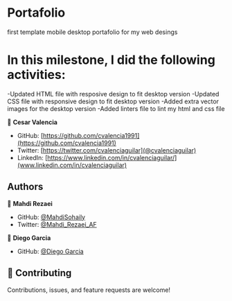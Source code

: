

# Portafolio

first template mobile desktop portafolio for my web desings

# In this milestone, I did the following activities:
 -Updated HTML file with resposive design to fit desktop version
 -Updated CSS file with responsive design to fit desktop version
 -Added extra vector images for the desktop version
 -Added linters file to lint my html and css file


👤 **Cesar Valencia**

- GitHub: [https://github.com/cvalencia1991](https://github.com/cvalencia1991)
- Twitter: [https://twitter.com/cvalenciaguilar](@cvalenciaguilar)
- LinkedIn: [https://www.linkedin.com/in/cvalenciaguilar/](www.linkedin.com/in/cvalenciaguilar)

## Authors

👤 **Mahdi Rezaei**

- GitHub: [@MahdiSohaily](https://github.com/MahdiSohaily)
- Twitter: [@Mahdi_Rezaei_AF](https://twitter.com/Mahdi_Rezaei_AF)

👤 **Diego Garcia**

- GitHub: [@Diego Garcia](https://github.com/taldr27)

## 🤝 Contributing

Contributions, issues, and feature requests are welcome!

